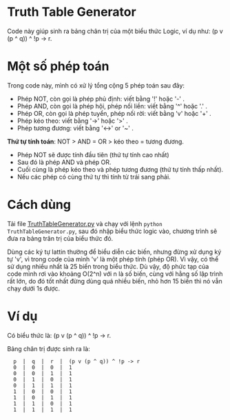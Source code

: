 # Truth Table Generator
Code này giúp sinh ra bảng chân trị của một biểu thức Logic, ví dụ như: (p v (p ^ q)) ^ !p -> r. 


# Một số phép toán

Trong code này, mình có xử lý tổng cộng 5 phép toán sau đây: 
- Phép NOT, còn gọi là phép phủ định:  viết bằng '!' hoặc '-' .
- Phép AND, còn gọi là phép hội, phép nối liền: viết bằng '^' hoặc '.' .
- Phép OR, còn gọi là phép tuyển, phép nối rời: viết bằng 'v' hoặc '+' .
- Phép kéo theo: viết bằng '->' hoặc '>' .
- Phép tương đương: viết bằng '<->' or '~' .

**Thứ tự tính toán**: NOT > AND = OR > kéo theo = tương đương.
- Phép NOT sẽ được tính đầu tiên (thứ tự tính cao nhất)
- Sau đó là phép AND và phép OR.
- Cuối cùng là phép kéo theo và phép tương đương (thứ tự tính thấp nhất).
- Nếu các phép có cùng thứ tự thì tính từ trái sang phải.

# Cách dùng
Tải file [TruthTableGenerator.py](TruthTableGenerator.py) và chạy với lệnh `python TruthTableGenerator.py`, sau đó nhập biểu thức logic vào, chương trình sẽ đưa ra bảng trân trị của biểu thức đó.

Dùng các ký tự lattin thường để biểu diễn các biến, nhưng đừng xử dụng ký tự 'v', vì trong code của mình 'v' là một phép tính (phép OR). Vì vậy, có thể sử dụng nhiều nhất là 25 biến trong biểu thức. Dù vậy, độ phức tạp của code mình rơi vào khoảng O(2^n) với n là số biến, cùng với hằng số lập trình rất lớn, do đó tốt nhất đừng dùng quá nhiều biến, nhỏ hơn 15 biến thì nó vẫn chạy dưới 1s được. 

# Ví dụ
Có biểu thức là: (p v (p ^ q)) ^ !p -> r.

Bảng chân trị được sinh ra là:
```
  p  |  q  |  r  |  (p v (p ^ q)) ^ !p -> r
  0  |  0  |  0  |  1
  0  |  0  |  1  |  1
  0  |  1  |  0  |  1
  0  |  1  |  1  |  1
  1  |  0  |  0  |  1
  1  |  0  |  1  |  1
  1  |  1  |  0  |  1
  1  |  1  |  1  |  1
```
